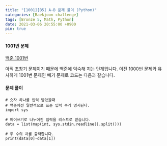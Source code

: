 ```yaml
---
title: "[1001][B5] A-B 문제 풀이 (Python)"
categories: [Baekjoon challenge]
tags: [Bronze 5, Math, Python]
date: 2021-03-06 20:55:00 +0900
pin: true
---
```


#### 1001번 문제

[백준 1001번](https://www.acmicpc.net/problem/1001)

아직 초창기 문제이기 때문에 백준에 익숙해 지는 단계입니다.
이전 1000번 문제와 유사하게 1001번 문제인 빼기 문제로 코드는 다음과 같습니다.




#### 문제 풀이
```
# 숫자 하나를 입력 받았을때
# 백준에선 일반적으로 표준 입력 수가 명시된다.
import sys

# 띄어쓰기로 나누어진 입력을 리스트로 받습니다.
data = list(map(int, sys.stdin.readline().split()))

# 두 수의 차를 출력합니다.
print(data[0]-data[1])
```